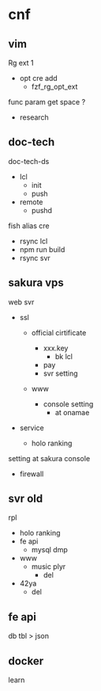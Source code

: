 
# cnf


## vim

Rg ext 1
- opt cre add
  - fzf_rg_opt_ext


func param get space ?
- research


## doc-tech

doc-tech-ds
- lcl
  - init
  - push
- remote
  - pushd


fish alias cre
- rsync lcl
- npm run build
- rsync svr


## sakura vps

web svr
- ssl
  - official cirtificate
    - xxx.key
      - bk lcl
    - pay
    - svr setting

  - www
    - console setting
      - at onamae

- service
  - holo ranking


setting at sakura console
- firewall


## svr old

rpl
- holo ranking
- fe api
  - mysql dmp
- www
  - music plyr
    - del
- 42ya
  - del


## fe api

db tbl > json


## docker

learn



